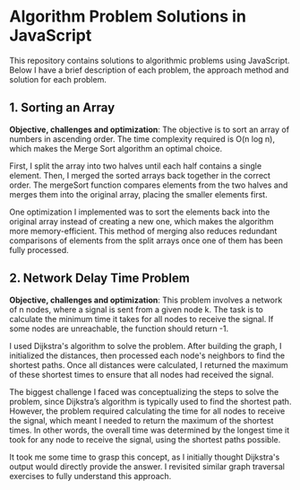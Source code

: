 # Algorithm Problem Solutions in JavaScript

This repository contains solutions to algorithmic problems using JavaScript. Below I have a brief description of each problem, the approach method and solution for each problem.

## 1. Sorting an Array

**Objective, challenges and optimization**:
The objective is to sort an array of numbers in ascending order. The time complexity required is O(n log n), which makes the Merge Sort algorithm an optimal choice.

First, I split the array into two halves until each half contains a single element. Then, I merged the sorted arrays back together in the correct order. The mergeSort function compares elements from the two halves and merges them into the original array, placing the smaller elements first.

One optimization I implemented was to sort the elements back into the original array instead of creating a new one, which makes the algorithm more memory-efficient. This method of merging also reduces redundant comparisons of elements from the split arrays once one of them has been fully processed.


## 2. Network Delay Time Problem

**Objective, challenges and optimization**:
This problem involves a network of n nodes, where a signal is sent from a given node k. The task is to calculate the minimum time it takes for all nodes to receive the signal. If some nodes are unreachable, the function should return -1.

I used Dijkstra's algorithm to solve the problem. After building the graph, I initialized the distances, then processed each node's neighbors to find the shortest paths. Once all distances were calculated, I returned the maximum of these shortest times to ensure that all nodes had received the signal.

The biggest challenge I faced was conceptualizing the steps to solve the problem, since Dijkstra’s algorithm is typically used to find the shortest path. However, the problem required calculating the time for all nodes to receive the signal, which meant I needed to return the maximum of the shortest times. In other words, the overall time was determined by the longest time it took for any node to receive the signal, using the shortest paths possible.

It took me some time to grasp this concept, as I initially thought Dijkstra's output would directly provide the answer. I revisited similar graph traversal exercises to fully understand this approach.


